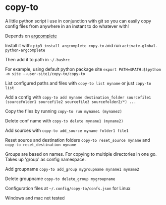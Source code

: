 # copy-to

A little python script i use in conjunction with git so you can easily copy config files from anywhere in an instant to do whatever with!

Depends on [argcomplete](https://pypi.org/project/argcomplete/)

Install it with:
`pip3 install argcomplete copy-to`
and run `activate-global-python-argcomplete`

Then add it to path in `~/.bashrc`

For example, using default python package site
`export PATH=$PATH:$(python -m site --user-site)/copy-to/copy-to`

List configured paths and files with `copy-to list myname` 
or just `copy-to list`

Add a config with `copy-to add myname destination_folder sourcefile1 (sourcefolder1 sourcefile2 sourcefile3 sourcefolder2/*) ...`

Copy the files by running `copy-to run myname1 (myname2)`

Delete conf name with `copy-to delete myname1 (myname2)`

Add sources with `copy-to add_source myname folder1 file1`

Reset source and destination folders
`copy-to reset_source myname`
and
`copy-to reset_destination myname`

Groups are based on names. For copying to multiple directories in one go.
Takes up 'group' as config namespace.

Add groupname
`copy-to add_group mygroupname myname1 myname2`

Delete groupname
`copy-to delete_group mygroupname`

Configuration files at `~/.config/copy-to/confs.json` for Linux 

Windows and mac not tested
